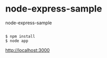 # node-express-sample
node-express-sample

<pre><code>
$ npm install
$ node app
</code></pre>

<http://localhost:3000>